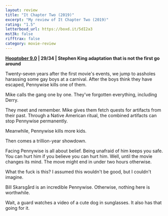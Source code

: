 ```yaml
---
layout: review
title: "It Chapter Two (2019)"
excerpt: "My review of It Chapter Two (2019)"
rating: "1.5"
letterboxd_url: https://boxd.it/5dI2a3
mst3k: false
rifftrax: false
category: movie-review
---
```


<b><a href="https://boxd.it/pOmcY/detail" target="_blank" rel="noopener">Hooptober 9.0</a> | 29/34 | Stephen King adaptation that is not the first go around</b>

Twenty-seven years after the first movie's events, we jump to assholes harassing some gay boys at a carnival. After the boys think they have escaped, Pennywise kills one of them.

Mike calls the gang one by one. They've forgotten everything, including Derry.

They meet and remember. Mike gives them fetch quests for artifacts from their past. Through a Native American ritual, the combined artifacts can stop Pennywise permanently.

Meanwhile, Pennywise kills more kids.

Then comes a trillion-year showdown.

Facing Pennywise is all about belief. Being unafraid of him keeps you safe. You can hurt him if you believe you can hurt him. Well, until the movie changes its mind. The move might end in under two hours otherwise.

What the fuck is this? I assumed this wouldn't be good, but I couldn't imagine.

Bill Skarsgård is an incredible Pennywise. Otherwise, nothing here is worthwhile.

Wait, a guard watches a video of a cute dog in sunglasses. It also has that going for it.
